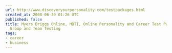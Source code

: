 ```yaml
---
url: http://www.discoveryourpersonality.com/testpackages.html
created_at: 2008-06-30 01:26 UTC
published: false
title: Myers Briggs Online, MBTI, Online Personality and Career Test Packages, Online
  Group and Team Testing
tags:
- career
- business
---
```



